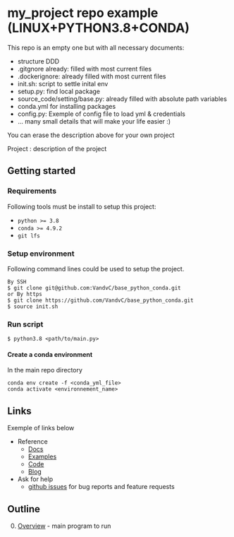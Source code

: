 # my_project repo example (LINUX+PYTHON3.8+CONDA)

This repo is an empty one but with all necessary documents:
* structure DDD 
* .gitgnore already: filled with most current files
* .dockerignore: already filled with most current files
* init.sh: script to settle inital env
* setup.py: find local package
* source_code/setting/base.py: already filled with absolute path variables
* conda.yml for installing packages
* config.py: Exemple of config file to load yml & credentials
* ... many small details that will make your life easier :)

You can erase the description above for your own project

Project : description of the project

## Getting started

### Requirements

Following tools must be install to setup this project:

- `python >= 3.8`
- `conda >= 4.9.2`
- `git lfs`

### Setup environment

Following command lines could be used to setup the project.

```
By SSH
$ git clone git@github.com:VandvC/base_python_conda.git
or By https
$ git clone https://github.com/VandvC/base_python_conda.git
$ source init.sh
```

### Run script


```
$ python3.8 <path/to/main.py>
```

#### Create a conda environment

In the main repo directory

    conda env create -f <conda_yml_file> 
    conda activate <environnement_name>


## Links
Exemple of links below
*  Reference
    *  [Docs](https://github.com/VandvC)
    *  [Examples](https://github.com/VandvC)
    *  [Code](https://github.com/VandvC)
    *  [Blog](https://github.com/VandvC)
*  Ask for help
    *  [github issues](https://github.com/VandvC) for bug reports and feature requests

## Outline

0. [Overview](source_code/application/main.py) - main program to run
